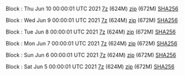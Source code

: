 Block : Thu Jun 10 00:00:01 UTC 2021 [7z](https://transfer.sh/1iT86dX/bootstrap.dat.20210610.7z) (624M) [zip](https://transfer.sh/1W6qQn4/bootstrap.dat.20210610.zip) (672M) [SHA256](https://transfer.sh/1rrXIEn/sha256.txt)

Block : Wed Jun  9 00:00:01 UTC 2021 [7z](https://transfer.sh/11fJsiT/bootstrap.dat.20210609.7z) (624M) [zip](https://transfer.sh/1VHAAm8/bootstrap.dat.20210609.zip) (672M) [SHA256](https://transfer.sh/1yaZQ2Z/sha256.txt)

Block : Tue Jun  8 00:00:01 UTC 2021 [7z](https://transfer.sh/1z2QRG5/bootstrap.dat.20210608.7z) (624M) [zip](https://transfer.sh/16zxJZo/bootstrap.dat.20210608.zip) (672M) [SHA256](https://transfer.sh/1w8jZHA/sha256.txt)

Block : Mon Jun  7 00:00:01 UTC 2021 [7z](https://transfer.sh/16rTiMn/bootstrap.dat.20210607.7z) (624M) [zip](https://transfer.sh/1PrezHw/bootstrap.dat.20210607.zip) (672M) [SHA256](https://transfer.sh/1Vtye7P/sha256.txt)

Block : Sun Jun  6 00:00:01 UTC 2021 [7z](https://transfer.sh/1SB6OuF/bootstrap.dat.20210606.7z) (624M) [zip](https://transfer.sh/1rrZpYy/bootstrap.dat.20210606.zip) (672M) [SHA256](https://transfer.sh/1L5NQPo/sha256.txt)

Block : Sat Jun  5 00:00:01 UTC 2021 [7z](https://transfer.sh/lI1g/bootstrap.dat.20210605.7z) (624M) [zip](https://transfer.sh/1mEfH7I/bootstrap.dat.20210605.zip) (672M) [SHA256](https://transfer.sh/1gP31Zk/sha256.txt)
